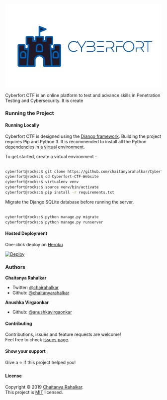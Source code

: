 ![Cyberfort CTF](logo.png)


Cyberfort CTF is an online platform to test and advance skills in Penetration Testing and Cybersecurity. It is create

### Running the Project


#### Running Locally 
Cyberfort CTF is designed using the [Django framework](https://djangoproject.org). Building the project requires Pip and Python 3. It is recommended to install all the Python dependencies in a [virtual environment](https://pypi.org/project/virtualenv/). 

To get started, create a virtual environment - 

```bash

cyberfort@rocks:$ git clone https://github.com/chaitanyarahalkar/Cyberfort-CTF-Website
cyberfort@rocks:$ cd Cyberfort-CTF-Website
cyberfort@rocks:$ virtualenv venv
cyberfort@rocks:$ source venv/bin/activate 
cyberfort@rocks:$ pip install -r requirements.txt

```

Migrate the Django SQLite database before running the server. 

```bash

cyberfort@rocks:$ python manage.py migrate 
cyberfort@rocks:$ python manage.py runserver

```

#### Hosted Deployment 
One-click deploy on [Heroku](https://heroku.com)

[![Deploy](https://www.herokucdn.com/deploy/button.svg)](https://heroku.com/deploy)


### Authors

 **Chaitanya Rahalkar**

* Twitter: [@chairahalkar](https://twitter.com/chairahalkar)
* Github: [@chaitanyarahalkar](https://github.com/chaitanyarahalkar)

 **Anushka Virgaonkar**

* Github: [@anushkavirgaonkar](https://github.com/anushkavirgaonkar)

#### Contributing

Contributions, issues and feature requests are welcome!<br />Feel free to check [issues page](https://github.com/chaitanyarahalkar/Cyberfort-CTF-Website/issues).

#### Show your support

Give a ⭐️ if this project helped you!

#### License

Copyright © 2019 [Chaitanya Rahalkar](https://github.com/chaitanyarahalkar).<br />
This project is [MIT](https://github.com/chaitanyarahalkar/Cyberfort-CTF-Website/blob/master/LICENSE) licensed.







